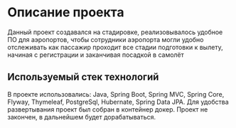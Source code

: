 # Описание проекта
  Данный проект создавался на стадировке, реализовывалось удобное ПО для аэропортов, чтобы сотрудники аэропорта могли удобно отслеживать как пассажир проходит все стадии подготовки к вылету, начиная с регистрации и заканчивая посадкой в самолёт
## Используемый стек технологий
В проекте использовались: Java, Spring Boot, Spring MVC, Spring Core, Flyway, Thymeleaf, PostgreSql, Hubernate, Spring Data JPA.
Для удобства развертывания проект был собран в контейнер докер.
Проект не закончен, в дальнейшем будет дорабатываться.
